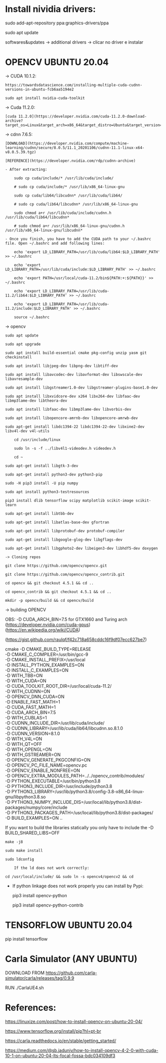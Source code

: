 # Install nividia drivers:

sudo add-apt-repository ppa:graphics-drivers/ppa

sudo apt update

softwares&updates -> additional drivers -> clicar no driver e instalar

# OPENCV UBUNTU 20.04

-> CUDA 10.1.2:

	https://towardsdatascience.com/installing-multiple-cuda-cudnn-versions-in-ubuntu-fcb6aa5194e2

	sudo apt install nvidia-cuda-toolkit
	
-> Cuda 11.2.0:
	
	[cuda 11.2.0](https://developer.nvidia.com/cuda-11.2.0-download-archive?target_os=Linux&target_arch=x86_64&target_distro=Ubuntu&target_version=2004&target_type=deblocal)

	
-> cdnn 7.6.5:

	[DOWNLOAD](https://developer.nvidia.com/compute/machine-learning/cudnn/secure/8.0.5/11.1_20201106/cudnn-11.1-linux-x64-v8.0.5.39.tgz)
	
	[REFERENCE](https://developer.nvidia.com/rdp/cudnn-archive)
	
	- After extracting:

		sudo cp cuda/include/* /usr/lib/cuda/include/
		
		# sudo cp cuda/include/* /usr/lib/x86_64-linux-gnu

		sudo cp cuda/lib64/libcudnn* /usr/lib/cuda/lib64/
		
		# sudo cp cuda/lib64/libcudnn* /usr/lib/x86_64-linux-gnu
		
		sudo chmod a+r /usr/lib/cuda/include/cudnn.h /usr/lib/cuda/lib64/libcudnn*

		# sudo chmod a+r /usr/lib/x86_64-linux-gnu/cudnn.h /usr/lib/x86_64-linux-gnu/libcudnn*

	- Once you finish, you have to add the CUDA path to your ~/.bashrc file. Open ~/.bashrc and add following lines:

		echo 'export LD_LIBRARY_PATH=/usr/lib/cuda/lib64:$LD_LIBRARY_PATH' >> ~/.bashrc

		echo 'export LD_LIBRARY_PATH=/usr/lib/cuda/include:$LD_LIBRARY_PATH' >> ~/.bashrc
		
		echo 'export PATH=/usr/local/cuda-11.2/bin${PATH:+:${PATH}}' >> ~/.bashrc

		echo 'export LD_LIBRARY_PATH=/usr/lib/cuda-11.2/lib64:$LD_LIBRARY_PATH' >> ~/.bashrc

		echo 'export LD_LIBRARY_PATH=/usr/lib/cuda-11.2/include:$LD_LIBRARY_PATH' >> ~/.bashrc
		
		source ~/.bashrc

-> opencv

	sudo apt update

	sudo apt upgrade

	sudo apt install build-essential cmake pkg-config unzip yasm git checkinstall

	sudo apt install libjpeg-dev libpng-dev libtiff-dev

	sudo apt install libavcodec-dev libavformat-dev libswscale-dev libavresample-dev 

	sudo apt install libgstreamer1.0-dev libgstreamer-plugins-base1.0-dev 

	sudo apt install libxvidcore-dev x264 libx264-dev libfaac-dev libmp3lame-dev libtheora-dev  

	sudo apt install libfaac-dev libmp3lame-dev libvorbis-dev

	sudo apt install libopencore-amrnb-dev libopencore-amrwb-dev

	sudo apt-get install libdc1394-22 libdc1394-22-dev libxine2-dev libv4l-dev v4l-utils 

		cd /usr/include/linux 

		sudo ln -s -f ../libv4l1-videodev.h videodev.h 

		cd ~

	sudo apt-get install libgtk-3-dev

	sudo apt-get install python3-dev python3-pip 

	sudo -H pip3 install -U pip numpy 

	sudo apt install python3-testresources

	pip3 install dlib tensorflow scipy matplotlib scikit-image scikit-learn

	sudo apt-get install libtbb-dev

	sudo apt-get install libatlas-base-dev gfortran

	sudo apt-get install libprotobuf-dev protobuf-compiler 

	sudo apt-get install libgoogle-glog-dev libgflags-dev 

	sudo apt-get install libgphoto2-dev libeigen3-dev libhdf5-dev doxygen

	-> Cloning repos

	git clone https://github.com/opencv/opencv.git

	git clone https://github.com/opencv/opencv_contrib.git

	cd opencv && git checkout 4.5.1 && cd ..

	cd opencv_contrib && git checkout 4.5.1 && cd ..

	mkdir -p opencv/build && cd opencv/build

-> building OPENCV

OBS: -D CUDA_ARCH_BIN=7.5 for GTX1660 and Turing arch
(https://developer.nvidia.com/cuda-gpus)
(https://en.wikipedia.org/wiki/CUDA)

(https://gist.github.com/raulqf/f42c718a658cddc16f9df07ecc627be7)

cmake -D CMAKE_BUILD_TYPE=RELEASE \
	-D CMAKE_C_COMPILER=/usr/bin/gcc-9 \
	-D CMAKE_INSTALL_PREFIX=/usr/local \
	-D INSTALL_PYTHON_EXAMPLES=ON \
	-D INSTALL_C_EXAMPLES=ON \
	-D WITH_TBB=ON \
	-D WITH_CUDA=ON \
	-D CUDA_TOOLKIT_ROOT_DIR=/usr/local/cuda-11.2/ \
	-D WITH_CUDNN=ON \
	-D OPENCV_DNN_CUDA=ON \
	-D ENABLE_FAST_MATH=1 \
	-D CUDA_FAST_MATH=1 \
	-D CUDA_ARCH_BIN=7.5 \
	-D WITH_CUBLAS=1 \
	-D CUDNN_INCLUDE_DIR=/usr/lib/cuda/include/ \
	-D CUDNN_LIBRARY=/usr/lib/cuda/lib64/libcudnn.so.8.1.0 \
	-D CUDNN_VERSION=8.1.0 \
	-D WITH_V4L=ON \
	-D WITH_QT=OFF \
	-D WITH_OPENGL=ON \
	-D WITH_GSTREAMER=ON \
	-D OPENCV_GENERATE_PKGCONFIG=ON \
	-D OPENCV_PC_FILE_NAME=opencv.pc \
	-D OPENCV_ENABLE_NONFREE=ON \
	-D OPENCV_EXTRA_MODULES_PATH=../../opencv_contrib/modules/ \
	-D PYTHON_EXECUTABLE=/usr/bin/python3.8 \
	-D PYTHON3_INCLUDE_DIR=/usr/include/python3.8 \
	-D PYTHON3_LIBRARY=/usr/lib/python3.8/config-3.8-x86_64-linux-gnu/libpython3.8.so \
	-D PYTHON3_NUMPY_INCLUDE_DIS=/usr/local/lib/python3.8/dist-packages/numpy/core/include \
	-D PYTHON3_PACKAGES_PATH=/usr/local/lib/python3.8/dist-packages/ \
	-D BUILD_EXAMPLES=ON .. 

If you want to build the libraries statically you only have to include the -D BUILD_SHARED_LIBS=OFF

	make -j8

	sudo make install

	sudo ldconfig

	    If the ld does not work correctly:

	cd /usr/local/include/ && sudo ln -s opencv4/opencv2 && cd

- If python linkage does not work properly you can install by Pypi:

	pip3 install opencv-python

	pip3 install opencv-python-contrib

# TENSORFLOW UBUNTU 20.04

pip install tensorflow

# Carla Simulator (ANY UBUNTU)

DOWNLOAD FROM https://github.com/carla-simulator/carla/releases/tag/0.9.9

RUN ./CarlaUE4.sh

# References:

https://linuxize.com/post/how-to-install-opencv-on-ubuntu-20-04/

https://www.tensorflow.org/install/pip?hl=pt-br

https://carla.readthedocs.io/en/stable/getting_started/

https://medium.com/@sb.jaduniv/how-to-install-opencv-4-2-0-with-cuda-10-1-on-ubuntu-20-04-lts-focal-fossa-bdc034109df3
